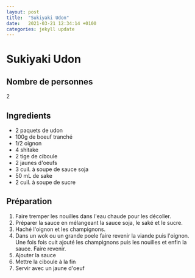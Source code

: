 ```yaml
---
layout: post
title:  "Sukiyaki Udon"
date:   2021-03-21 12:34:14 +0100
categories: jekyll update
---
```


# Sukiyaki Udon

## Nombre de personnes
2

## Ingredients

- 2 paquets de udon
- 100g de boeuf tranché
- 1/2 oignon
- 4 shitake
- 2 tige de ciboule
- 2 jaunes d'oeufs
- 3 cuil. à soupe de sauce soja
- 50 mL de sake
- 2 cuil. à soupe de sucre

## Préparation

1. Faire tremper les nouilles dans l'eau chaude pour les décoller.
2. Préparer la sauce en mélangeant la sauce soja, le saké et le sucre.
3. Haché l'oignon et les champignons.
4. Dans un wok ou un grande poele faire revenir la viande puis l'oignon. Une fois fois cuit ajouté les champignons puis les nouilles et enfin la sauce. Faire revenir.
5. Ajouter la sauce
6. Mettre la ciboule à la fin
7. Servir avec un jaune d'oeuf
